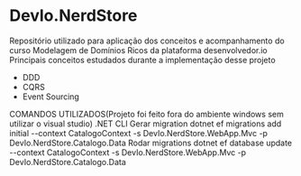 # DevIo.NerdStore
Repositório utilizado para aplicação dos conceitos e acompanhamento do curso Modelagem de Domínios Ricos da plataforma desenvolvedor.io
Principais conceitos estudados durante a implementação desse projeto
- DDD
- CQRS
- Event Sourcing

COMANDOS UTILIZADOS(Projeto foi feito fora do ambiente windows sem utilizar o visual studio)
.NET CLI 
Gerar migration
 dotnet ef migrations add initial --context CatalogoContext -s DevIo.NerdStore.WebApp.Mvc -p DevIo.NerdStore.Catalogo.Data
Rodar migrations
 dotnet ef database update --context CatalogoContext -s DevIo.NerdStore.WebApp.Mvc -p DevIo.NerdStore.Catalogo.Data
